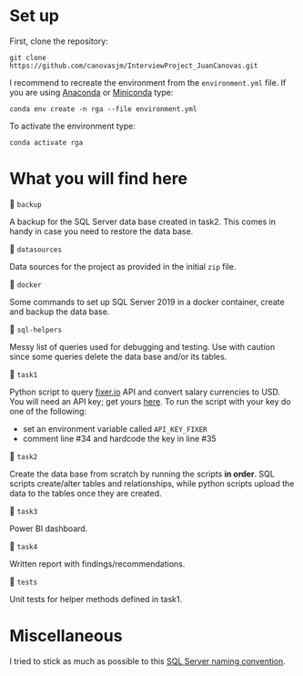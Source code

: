 # Set up  

First, clone the repository: 

`git clone https://github.com/canovasjm/InterviewProject_JuanCanovas.git`

I recommend to recreate the environment from the `environment.yml` file. If you are using [Anaconda](https://www.anaconda.com/products/individual) or [Miniconda](https://docs.conda.io/en/latest/miniconda.html) type:

`conda env create -n rga --file environment.yml`

To activate the environment type:

`conda activate rga`

# What you will find here

:open_file_folder: `backup`

A backup for the SQL Server data base created in task2. This comes in handy in case you need to restore the data base.

:open_file_folder: `datasources`

Data sources for the project as provided in the initial `zip` file.

:open_file_folder: `docker`

Some commands to set up SQL Server 2019 in a docker container, create and backup the data base.

:open_file_folder: `sql-helpers`

Messy list of queries used for debugging and testing. Use with caution since some queries delete the data base and/or its tables.

:open_file_folder: `task1`  

Python script to query [fixer.io](https://fixer.io/) API and convert salary currencies to USD. You will need an API key; get yours [here](https://fixer.io/product). To run the script with your key do one of the following:

* set an environment variable called `API_KEY_FIXER`    
* comment line #34 and hardcode the key in line #35  

:open_file_folder: `task2`  

Create the data base from scratch by running the scripts **in order**. SQL scripts create/alter tables and relationships, while python scripts upload the data to the tables once they are created.

:open_file_folder: `task3`  

Power BI dashboard.

:open_file_folder: `task4`  

Written report with findings/recommendations.

:open_file_folder: `tests`  

Unit tests for helper methods defined in task1.  

# Miscellaneous  

I tried to stick as much as possible to this [SQL Server naming convention](https://github.com/ktaranov/sqlserver-kit/blob/master/SQL%20Server%20Name%20Convention%20and%20T-SQL%20Programming%20Style.md).
